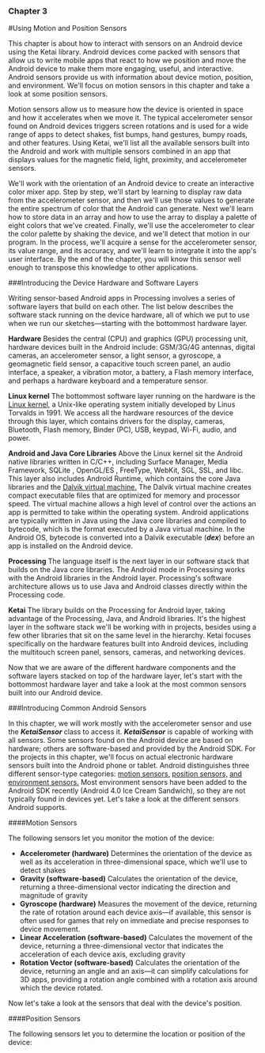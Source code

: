 ### Chapter 3 

#Using Motion and Position Sensors

This chapter is about how to interact with sensors on an Android device using the Ketai library. Android devices come packed with sensors that allow us to write mobile apps that react to how we position and move the Android device to make them more engaging, useful, and interactive. Android sensors provide us with information about device motion, position, and environment. We'll focus on motion sensors in this chapter and take a look at some position sensors.

Motion sensors allow us to measure how the device is oriented in space and how it accelerates when we move it. The typical accelerometer sensor found on Android devices triggers screen rotations and is used for a wide range of apps to detect shakes, fist bumps, hand gestures, bumpy roads, and other features. Using Ketai, we'll list all the available sensors built into the Android and work with multiple sensors combined in an app that displays values for the magnetic field, light, proximity, and accelerometer sensors.

We'll work with the orientation of an Android device to create an interactive color mixer app. Step by step, we'll start by learning to display raw data from the accelerometer sensor, and then we'll use those values to generate the entire spectrum of color that the Android can generate. Next we'll learn how to store data in an array and how to use the array to display a palette of eight colors that we've created. Finally, we'll use the accelerometer to clear the color palette by shaking the device, and we'll detect that motion in our program. In the process, we'll acquire a sense for the accelerometer sensor, its value range, and its accuracy, and we'll learn to integrate it into the app's user interface. By the end of the chapter, you will know this sensor well enough to transpose this knowledge to other applications.

###Introducing the Device Hardware and Software Layers

Writing sensor-based Android apps in Processing involves a series of software layers that build on each other. The list below describes the software stack running on the device hardware, all of which we put to use when we run our sketches—starting with the bottommost hardware layer.

**Hardware**
Besides the central (CPU) and graphics (GPU) processing unit, hardware devices built in the Android include: GSM/3G/4G antennas, digital cameras, an accelerometer sensor, a light sensor, a gyroscope, a geomagnetic field sensor, a capacitive touch screen panel, an audio interface, a speaker, a vibration motor, a battery, a Flash memory interface, and perhaps a hardware keyboard and a temperature sensor.

**Linux kernel**
The bottommost software layer running on the hardware is the [Linux kernel,][1] a Unix-like operating system initially developed by Linus Torvalds in 1991. We access all the hardware resources of the device through this layer, which contains drivers for the display, cameras, Bluetooth, Flash memory, Binder (PC), USB, keypad, Wi-Fi, audio, and power.

**Android and Java Core Libraries**
Above the Linux kernel sit the Android native libraries written in C/C++, including  Surface Manager, Media Framework,  SQLite ,  OpenGL/ES , FreeType, WebKit,  SGL,  SSL, and  libc. This layer also includes Android Runtime, which contains the core Java libraries and the [Dalvik virtual machine.][2] The Dalvik virtual machine creates compact executable files that are optimized for memory and processor speed. The virtual machine allows a high level of control over the actions an app is permitted to take within the operating system. Android applications are typically written in Java using the Java core libraries and compiled to bytecode, which is the format executed by a Java virtual machine. In the Android OS, bytecode is converted into a Dalvik executable (***dex***) before an app is installed on the Android device.

**Processing**
The language itself is the next layer in our software stack that builds on the Java core libraries. The Android mode in Processing works with the Android libraries in the Android layer. Processing's software architecture allows us to use Java and Android classes directly within the Processing code.

**Ketai**
The library builds on the Processing for Android layer, taking advantage of the Processing, Java, and Android libraries. It's the highest layer in the software stack we'll be working with in projects, besides using a few other libraries that sit on the same level in the hierarchy. Ketai focuses specifically on the hardware features built into Android devices, including the multitouch screen panel, sensors, cameras, and networking devices.

Now that we are aware of the different hardware components and the software layers stacked on top of the hardware layer, let's start with the bottommost hardware layer and take a look at the most common sensors built into our Android device.

[1]: http://en.wikipedia.org/wiki/Linux_kernel
[2]: https://en.wikipedia.org/wiki/Dalvik_(software)

###Introducing Common Android Sensors

In this chapter, we will work mostly with the accelerometer sensor and use the ***KetaiSensor*** class to access it. ***KetaiSensor*** is capable of working with all sensors. Some sensors found on the Android device are based on hardware; others are software-based and provided by the Android SDK. For the projects in this chapter, we'll focus on actual electronic hardware sensors built into the Android phone or tablet. Android distinguishes three different sensor-type categories: [motion sensors,][3] [position sensors,][4] [and environment sensors.][5] Most environment sensors have been added to the Android SDK recently (Android 4.0 Ice Cream Sandwich), so they are not typically found in devices yet. Let's take a look at the different sensors Android supports. 

[3]: http://developer.android.com/guide/topics/sensors/sensors_motion.html
[4]: http://developer.android.com/guide/topics/sensors/sensors_position.html
[5]: http://developer.android.com/guide/topics/sensors/sensors_environment.html

####Motion Sensors

The following sensors let you monitor the motion of the device:

* **Accelerometer (hardware)** Determines the orientation of the device as well as its acceleration in three-dimensional space, which we'll use to detect shakes
* **Gravity (software-based)** Calculates the orientation of the device, returning a three-dimensional vector indicating the direction and magnitude of gravity
* **Gyroscope (hardware)** Measures the movement of the device, returning the rate of rotation around each device axis—if available, this sensor is often used for games that rely on immediate and precise responses to device movement.
* **Linear Acceleration (software-based)** Calculates the movement of the device, returning a three-dimensional vector that indicates the acceleration of each device axis, excluding gravity
* **Rotation Vector (software-based)** Calculates the orientation of the device, returning an angle and an axis—it can simplify calculations for 3D apps, providing a rotation angle combined with a rotation axis around which the device rotated.

Now let's take a look at the sensors that deal with the device's position.

####Position Sensors

The following sensors let you to determine the location or position of the device:

